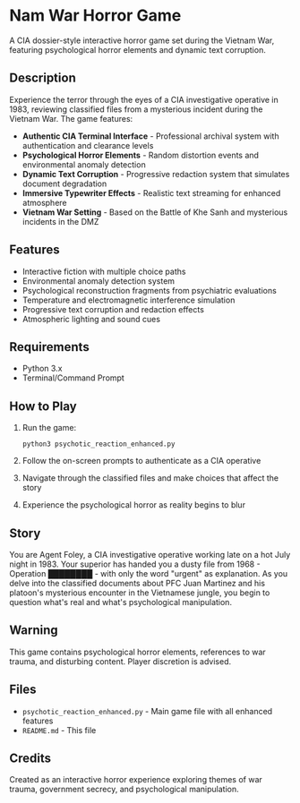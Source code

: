 # Nam War Horror Game

A CIA dossier-style interactive horror game set during the Vietnam War, featuring psychological horror elements and dynamic text corruption.

## Description

Experience the terror through the eyes of a CIA investigative operative in 1983, reviewing classified files from a mysterious incident during the Vietnam War. The game features:

- **Authentic CIA Terminal Interface** - Professional archival system with authentication and clearance levels
- **Psychological Horror Elements** - Random distortion events and environmental anomaly detection
- **Dynamic Text Corruption** - Progressive redaction system that simulates document degradation
- **Immersive Typewriter Effects** - Realistic text streaming for enhanced atmosphere
- **Vietnam War Setting** - Based on the Battle of Khe Sanh and mysterious incidents in the DMZ

## Features

- Interactive fiction with multiple choice paths
- Environmental anomaly detection system
- Psychological reconstruction fragments from psychiatric evaluations
- Temperature and electromagnetic interference simulation
- Progressive text corruption and redaction effects
- Atmospheric lighting and sound cues

## Requirements

- Python 3.x
- Terminal/Command Prompt

## How to Play

1. Run the game:
   ```
   python3 psychotic_reaction_enhanced.py
   ```

2. Follow the on-screen prompts to authenticate as a CIA operative

3. Navigate through the classified files and make choices that affect the story

4. Experience the psychological horror as reality begins to blur

## Story

You are Agent Foley, a CIA investigative operative working late on a hot July night in 1983. Your superior has handed you a dusty file from 1968 - Operation ████████ - with only the word "urgent" as explanation. As you delve into the classified documents about PFC Juan Martinez and his platoon's mysterious encounter in the Vietnamese jungle, you begin to question what's real and what's psychological manipulation.

## Warning

This game contains psychological horror elements, references to war trauma, and disturbing content. Player discretion is advised.

## Files

- `psychotic_reaction_enhanced.py` - Main game file with all enhanced features
- `README.md` - This file

## Credits

Created as an interactive horror experience exploring themes of war trauma, government secrecy, and psychological manipulation.
